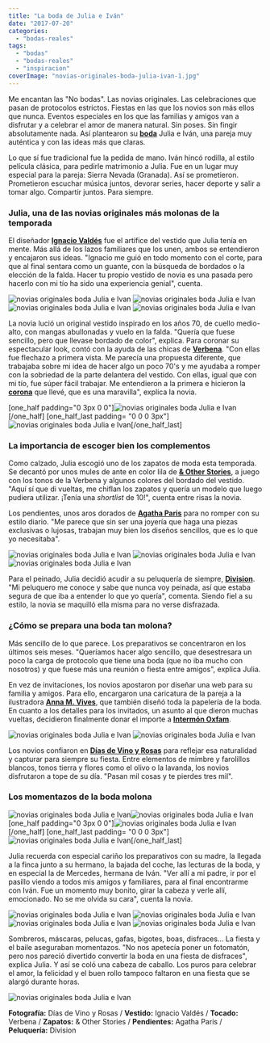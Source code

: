 ```yaml
---
title: "La boda de Julia e Iván"
date: "2017-07-20"
categories: 
  - "bodas-reales"
tags: 
  - "bodas"
  - "bodas-reales"
  - "inspiracion"
coverImage: "novias-originales-boda-julia-ivan-1.jpg"
---
```


Me encantan las "No bodas". Las novias originales. Las celebraciones que pasan de protocolos estrictos. Fiestas en las que los novios son más ellos que nunca. Eventos especiales en los que las familias y amigos van a disfrutar y a celebrar el amor de manera natural. Sin poses. Sin fingir absolutamente nada. Así plantearon su [**boda**](https://petitpleasures.com/bodas-que-inspiran/) Julia e Iván, una pareja muy auténtica y con las ideas más que claras.

Lo que sí fue tradicional fue la pedida de mano. Iván hincó rodilla, al estilo película clásica, para pedirle matrimonio a Julia. Fue en un lugar muy especial para la pareja: Sierra Nevada (Granada). Así se prometieron. Prometieron escuchar música juntos, devorar series, hacer deporte y salir a tomar algo. Compartir juntos. Para siempre.

### Julia, una de las novias originales más molonas de la temporada

El diseñador [**Ignacio Valdés**](https://www.ignaciovaldes.es/) fue el artífice del vestido que Julia tenía en mente. Más allá de los lazos familiares que los unen, ambos se entendieron y encajaron sus ideas. "Ignacio me guió en todo momento con el corte, para que al final sentara como un guante, con la búsqueda de bordados o la elección de la falda. Hacer tu propio vestido de novia es una pasada pero hacerlo con mi tío ha sido una experiencia genial", cuenta.

![novias originales boda Julia e Ivan](/images/novias-originales-boda-julia-ivan-2.jpg) ![novias originales boda Julia e Ivan](/images/novias-originales-boda-julia-ivan-3.jpg)![novias originales boda Julia e Ivan](/images/novias-originales-boda-julia-ivan-9.jpg) ![novias originales boda Julia e Ivan](/images/novias-originales-boda-julia-ivan-10.jpg)

La novia lució un original vestido inspirado en los años 70, de cuello medio-alto, con mangas abullonadas y vuelo en la falda. "Quería que fuese sencillo, pero que llevase bordado de color", explica. Para coronar su espectacular look, contó con la ayuda de las chicas de [**Verbena**](http://verbenamadrid.com/). "Con ellas fue flechazo a primera vista. Me parecía una propuesta diferente, que trabajaba sobre mi idea de hacer algo un poco 70's y me ayudaba a romper con la sobriedad de la parte delantera del vestido. Con ellas, igual que con mi tío, fue súper fácil trabajar. Me entendieron a la primera e hicieron la [**corona**](https://petitpleasures.com/tocados-originales-para-el-pelo-verbena-madrid/) que llevé, que es una maravilla", explica la novia.

\[one\_half padding="0 3px 0 0"\]![novias originales boda Julia e Ivan](/images/novias-originales-boda-julia-ivan-6.jpg)\[/one\_half\] \[one\_half\_last padding= "0 0 0 3px"\]![novias originales boda Julia e Ivan](/images/novias-originales-boda-julia-ivan-7.jpg)\[/one\_half\_last\]

### La importancia de escoger bien los complementos

Como calzado, Julia escogió uno de los zapatos de moda esta temporada. Se decantó por unos mules de ante en color lila de [**& Other Stories**](http://www.stories.com/es/), a juego con los tonos de la Verbena y algunos colores del bordado del vestido. "Aquí sí que di vueltas, me chiflan los zapatos y quería un modelo que luego pudiera utilizar. ¡Tenía una _shortlist_ de 10!", cuenta entre risas la novia.

Los pendientes, unos aros dorados de [**Agatha Paris**](http://www.agatha.es/) para no romper con su estilo diario. "Me parece que sin ser una joyería que haga una piezas exclusivas o lujosas, trabajan muy bien los diseños sencillos, que es lo que yo necesitaba".

![novias originales boda Julia e Ivan](/images/novias-originales-boda-julia-ivan-4.jpg) ![novias originales boda Julia e Ivan](/images/novias-originales-boda-julia-ivan-5.jpg) ![novias originales boda Julia e Ivan](/images/novias-originales-boda-julia-ivan-8.jpg)

Para el peinado, Julia decidió acudir a su peluquería de siempre, [**Division**](http://www.divisionpeluqueros.com/). "Mi peluquero me conoce y sabe que nunca voy peinada, así que estaba segura de que iba a entender lo que yo quería", comenta. Siendo fiel a su estilo, la novia se maquilló ella misma para no verse disfrazada.

### ¿Cómo se prepara una boda tan molona?

Más sencillo de lo que parece. Los preparativos se concentraron en los últimos seis meses. "Queríamos hacer algo sencillo, que desestresara un poco la carga de protocolo que tiene una boda (que no iba mucho con nosotros) y que fuese más una reunión o fiesta entre amigos", explica Julia.

En vez de invitaciones, los novios apostaron por diseñar una web para su familia y amigos. Para ello, encargaron una caricatura de la pareja a la ilustradora [**Anna M. Vives**](http://annamvives.wixsite.com/annamvives), que también diseñó toda la papelería de la boda. En cuanto a los detalles para los invitados, un asunto al que dieron muchas vueltas, decidieron finalmente donar el importe a [**Intermón Oxfam**](http://www.oxfamintermon.org/).

![novias originales boda Julia e Ivan](/images/novias-originales-boda-julia-ivan-11.jpg) ![novias originales boda Julia e Ivan](/images/novias-originales-boda-julia-ivan-12.jpg)

Los novios confiaron en [**Días de Vino y Rosas**](http://www.diasdevinoyrosas.net) para reflejar esa naturalidad y capturar para siempre su fiesta. Entre elementos de mimbre y farolillos blancos, tonos tierra y flores como el olivo o la lavanda, los novios disfrutaron a tope de su día. "Pasan mil cosas y te pierdes tres mil".

### Los momentazos de la boda molona

![novias originales boda Julia e Ivan](/images/novias-originales-boda-julia-ivan-13.jpg)![novias originales boda Julia e Ivan](/images/novias-originales-boda-julia-ivan-14.jpg)\[one\_half padding="0 3px 0 0"\]![novias originales boda Julia e Ivan](/images/novias-originales-boda-julia-ivan-15.jpg)\[/one\_half\] \[one\_half\_last padding= "0 0 0 3px"\]![novias originales boda Julia e Ivan](/images/novias-originales-boda-julia-ivan-16.jpg)\[/one\_half\_last\]

Julia recuerda con especial cariño los preparativos con su madre, la llegada a la finca junto a su hermano, la bajada del coche, las lecturas de la boda, y en especial la de Mercedes, hermana de Iván. "Ver allí a mi padre, ir por el pasillo viendo a todos mis amigos y familiares, para al final encontrarme con Iván. Fue un momento muy bonito, girar la cabeza y verle allí, emocionado. No se me olvida su cara", cuenta la novia.

![novias originales boda Julia e Ivan](/images/novias-originales-boda-julia-ivan-18.jpg) ![novias originales boda Julia e Ivan](/images/novias-originales-boda-julia-ivan-19.jpg) ![novias originales boda Julia e Ivan](/images/novias-originales-boda-julia-ivan-21.jpg) ![novias originales boda Julia e Ivan](/images/novias-originales-boda-julia-ivan-20.jpg)

Sombreros, máscaras, pelucas, gafas, bigotes, boas, disfraces... La fiesta y el baile aseguraban momentazos. "No nos apetecía poner un fotomatón, pero nos pareció divertido convertir la boda en una fiesta de disfraces", explica Julia. Y así se coló una cabeza de caballo. Los puros para celebrar el amor, la felicidad y el buen rollo tampoco faltaron en una fiesta que se alargó durante horas.

![novias originales boda Julia e Ivan](/images/novias-originales-boda-julia-ivan-22.jpg)

**Fotografía:** Días de Vino y Rosas / **Vestido:** Ignacio Valdés / **Tocado:** Verbena / **Zapatos:** & Other Stories / **Pendientes:** Agatha Paris / **Peluquería:** Division
